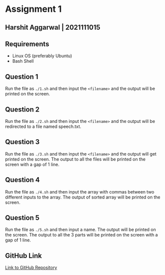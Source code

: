 # Assignment 1

## Harshit Aggarwal | 2021111015

## Requirements

- Linux OS (preferably Ubuntu)
- Bash Shell

## Question 1

Run the file as `./1.sh` and then input the `<filename>` and the output will be printed on the screen.

## Question 2

Run the file as `./2.sh` and then input the `<filename>` and the output will be redirected to a file named speech.txt.

## Question 3

Run the file as `./3.sh` and then input the `<filename>` and the output will get printed on the screen.
The output to all the files will be printed on the screen with a gap of 1 line.

## Question 4

Run the file as `./4.sh` and then input the array with commas between two different inputs to the array.
The output of sorted array will be printed on the screen.

## Question 5

Run the file as `./5.sh` and then input a name. The output will be printed on the screen.
The output to all the 3 parts will be printed on the screen with a gap of 1 line.

## GitHub Link

[Link to GitHub Repository](https://github.com/Harshitaggarwal4/ISS_Assignment1)
